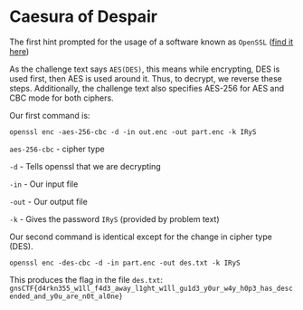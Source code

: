 # Caesura of Despair

The first hint prompted for the usage of a software known as `OpenSSL` ([find it here](https://www.openssl.org/))

As the challenge text says `AES(DES)`, this means while encrypting, DES is used first, then AES is used around it. Thus, to decrypt, we reverse these steps. Additionally, the challenge text also specifies AES-256 for AES and CBC mode for both ciphers.

Our first command is:

`openssl enc -aes-256-cbc -d -in out.enc -out part.enc -k IRyS`

`aes-256-cbc` - cipher type

`-d` - Tells openssl that we are decrypting<br>

`-in` - Our input file

`-out` - Our output file

`-k` - Gives the password `IRyS` (provided by problem text)

Our second command is identical except for the change in cipher type (DES).

`openssl enc -des-cbc -d -in part.enc -out des.txt -k IRyS`

This produces the flag in the file `des.txt`: `gnsCTF{d4rkn355_w1ll_f4d3_away_l1ght_w1ll_gu1d3_y0ur_w4y_h0p3_has_descended_and_y0u_are_n0t_al0ne}`
